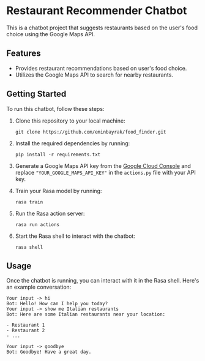 # Restaurant Recommender Chatbot

This is a chatbot project that suggests restaurants based on the user's food choice using the Google Maps API.

## Features

- Provides restaurant recommendations based on user's food choice.
- Utilizes the Google Maps API to search for nearby restaurants.

## Getting Started

To run this chatbot, follow these steps:

1. Clone this repository to your local machine:

   ```
   git clone https://github.com/eminbayrak/food_finder.git
   ```

2. Install the required dependencies by running:

   ```
   pip install -r requirements.txt
   ```

3. Generate a Google Maps API key from the [Google Cloud Console](https://console.cloud.google.com/) and replace `"YOUR_GOOGLE_MAPS_API_KEY"` in the `actions.py` file with your API key.

4. Train your Rasa model by running:

   ```
   rasa train
   ```

5. Run the Rasa action server:

   ```
   rasa run actions
   ```

6. Start the Rasa shell to interact with the chatbot:

   ```
   rasa shell
   ```

## Usage

Once the chatbot is running, you can interact with it in the Rasa shell. Here's an example conversation:

```
Your input -> hi
Bot: Hello! How can I help you today?
Your input -> show me Italian restaurants
Bot: Here are some Italian restaurants near your location:

- Restaurant 1
- Restaurant 2
- ...

Your input -> goodbye
Bot: Goodbye! Have a great day.
```
